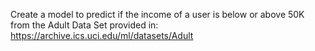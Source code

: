 Create a model to predict if the income of a user is below or above 50K from the Adult Data Set provided in:
https://archive.ics.uci.edu/ml/datasets/Adult
